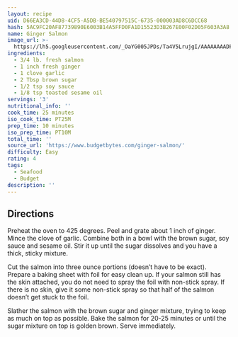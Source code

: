 ```yaml
---
layout: recipe
uid: D66EA3CD-44D8-4CF5-A5DB-BE540797515C-6735-000003AD8C6DCC68
hash: 5AC9FC20AF87739890E6003B14A5FFD0FA1D15523D3B267E00F02D05F603A3A8
name: Ginger Salmon
image_url: >-
  https://lh5.googleusercontent.com/_OaYG005JPDs/Ta4V5LrujgI/AAAAAAAADFE/F2WsCscQy6U/s640/Ginger%20Salmon%20flaked.jpg
ingredients:
  - 3/4 lb. fresh salmon
  - 1 inch fresh ginger
  - 1 clove garlic
  - 2 Tbsp brown sugar
  - 1/2 tsp soy sauce
  - 1/8 tsp toasted sesame oil
servings: '3'
nutritional_info: ''
cook_time: 25 minutes
iso_cook_time: PT25M
prep_time: 10 minutes
iso_prep_time: PT10M
total_time: ''
source_url: 'https://www.budgetbytes.com/ginger-salmon/'
difficulty: Easy
rating: 4
tags:
  - Seafood
  - Budget
description: ''
---
```

## Directions

Preheat the oven to 425 degrees. Peel and grate about 1 inch of ginger. Mince the clove of garlic. Combine both in a bowl with the brown sugar, soy sauce and sesame oil. Stir it up until the sugar dissolves and you have a thick, sticky mixture.

Cut the salmon into three ounce portions (doesn’t have to be exact). Prepare a baking sheet with foil for easy clean up. If your salmon still has the skin attached, you do not need to spray the foil with non-stick spray. If there is no skin, give it some non-stick spray so that half of the salmon doesn’t get stuck to the foil.

Slather the salmon with the brown sugar and ginger mixture, trying to keep as much on top as possible. Bake the salmon for 20-25 minutes or until the sugar mixture on top is golden brown. Serve immediately.
